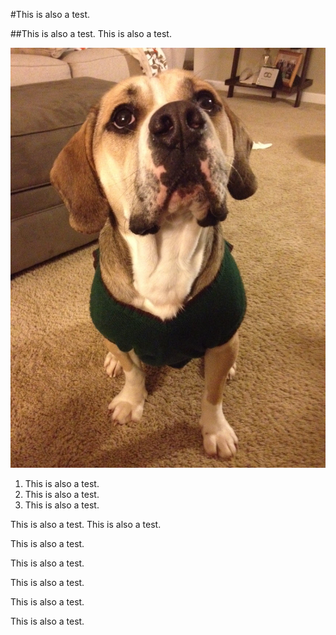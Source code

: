 #This is also a test.

##This is also a test.
This is also a test.

![Edgar](Edgar-sweater.png)

1. This is also a test.
2. This is also a test.
3. This is also a test.

This is also a test.
This is also a test.

This is also a test.

This is also a test.

This is also a test.

This is also a test.

This is also a test.